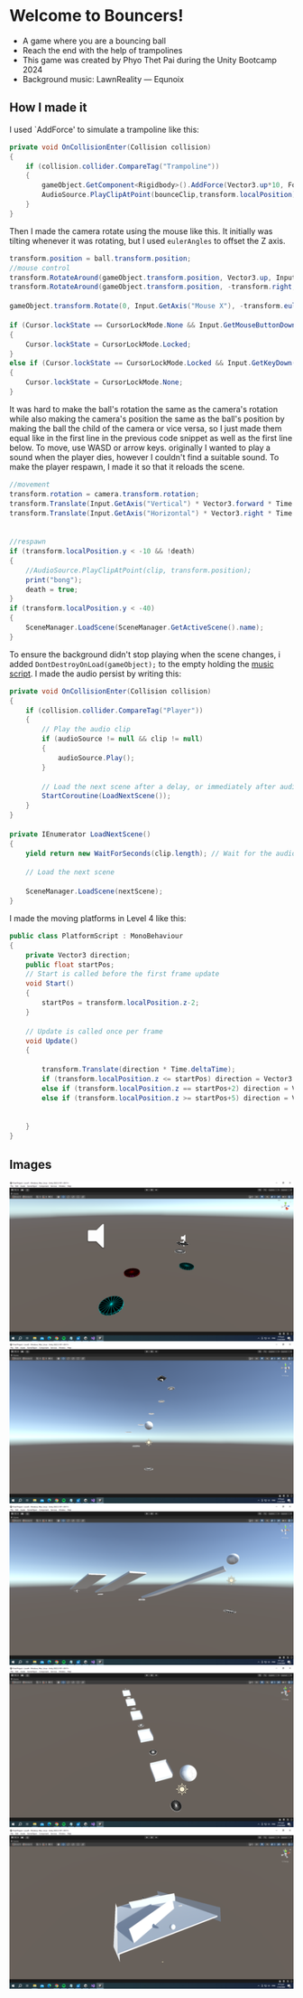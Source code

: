 # Welcome to Bouncers!
- A game where you are a bouncing ball
- Reach the end with the help of trampolines
- This game was created by Phyo Thet Pai during the Unity Bootcamp 2024
- Background music: LawnReality — Equnoix
## How I made it
I used `AddForce' to simulate a trampoline like this:
```cs
private void OnCollisionEnter(Collision collision)
{
    if (collision.collider.CompareTag("Trampoline"))
    {
        gameObject.GetComponent<Rigidbody>().AddForce(Vector3.up*10, ForceMode.Impulse);
        AudioSource.PlayClipAtPoint(bounceClip,transform.localPosition);
    }
}
```
Then I made the camera rotate using the mouse like this. It initially was tilting whenever it was rotating, but I used `eulerAngles` to offset the Z axis.
```cs
transform.position = ball.transform.position;
//mouse control
transform.RotateAround(gameObject.transform.position, Vector3.up, Input.GetAxis("Mouse X"));
transform.RotateAround(gameObject.transform.position, -transform.right, Input.GetAxis("Mouse Y"));

gameObject.transform.Rotate(0, Input.GetAxis("Mouse X"), -transform.eulerAngles.z);

if (Cursor.lockState == CursorLockMode.None && Input.GetMouseButtonDown(1))
{
    Cursor.lockState = CursorLockMode.Locked;
}
else if (Cursor.lockState == CursorLockMode.Locked && Input.GetKeyDown(KeyCode.Escape))
{
    Cursor.lockState = CursorLockMode.None;
}
```
It was hard to make the ball's rotation the same as the camera's rotation while also making the camera's position the same as the ball's position by making the ball the child of the camera or vice versa, so I just made them equal like in the first line in the previous code snippet as well as the first line below. To move, use WASD or arrow keys. originally I wanted to play a sound when the player dies, however I couldn't find a suitable sound. To make the player respawn, I made it so that it reloads the scene.
```cs
//movement
transform.rotation = camera.transform.rotation;
transform.Translate(Input.GetAxis("Vertical") * Vector3.forward * Time.deltaTime * moveSpeed);
transform.Translate(Input.GetAxis("Horizontal") * Vector3.right * Time.deltaTime * moveSpeed);


//respawn
if (transform.localPosition.y < -10 && !death)
{
    //AudioSource.PlayClipAtPoint(clip, transform.position);
    print("bong");
    death = true;
}
if (transform.localPosition.y < -40)
{
    SceneManager.LoadScene(SceneManager.GetActiveScene().name);
}
```
To ensure the background didn't stop playing when the scene changes, i added `DontDestroyOnLoad(gameObject);` to the empty holding the [music script](https://github.com/PhyoTP/Bouncer/blob/master/Assets/Scripts/AudioManager.cs). I made the audio persist by writing this:
```cs
private void OnCollisionEnter(Collision collision)
{
    if (collision.collider.CompareTag("Player"))
    {
        // Play the audio clip
        if (audioSource != null && clip != null)
        {
            audioSource.Play();
        }

        // Load the next scene after a delay, or immediately after audio clip length
        StartCoroutine(LoadNextScene());
    }
}

private IEnumerator LoadNextScene()
{
    yield return new WaitForSeconds(clip.length); // Wait for the audio clip to finish

    // Load the next scene
    
    SceneManager.LoadScene(nextScene);
}
```
I made the moving platforms in Level 4 like this:
```cs
public class PlatformScript : MonoBehaviour
{
    private Vector3 direction;
    public float startPos;
    // Start is called before the first frame update
    void Start()
    {
        startPos = transform.localPosition.z-2;
    }

    // Update is called once per frame
    void Update()
    {
        
        transform.Translate(direction * Time.deltaTime);
        if (transform.localPosition.z <= startPos) direction = Vector3.forward;
        else if (transform.localPosition.z == startPos+2) direction = Vector3.back;
        else if (transform.localPosition.z >= startPos+5) direction = Vector3.back;
        
        
    }
}
```
## Images
![Level 1](./level1.webp)
![Level 2](./level2.webp)
![Level 3](./level3.webp)
![Level 4](./level4.webp)
![Level 5](./level5.webp)
